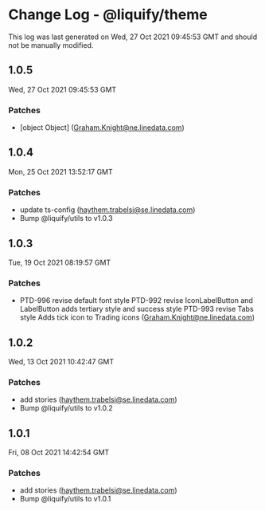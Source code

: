 # Change Log - @liquify/theme

This log was last generated on Wed, 27 Oct 2021 09:45:53 GMT and should not be manually modified.

<!-- Start content -->

## 1.0.5

Wed, 27 Oct 2021 09:45:53 GMT

### Patches

- [object Object] (Graham.Knight@ne.linedata.com)

## 1.0.4

Mon, 25 Oct 2021 13:52:17 GMT

### Patches

- update ts-config (haythem.trabelsi@se.linedata.com)
- Bump @liquify/utils to v1.0.3

## 1.0.3

Tue, 19 Oct 2021 08:19:57 GMT

### Patches

- PTD-996 revise default font style PTD-992 revise IconLabelButton and LabelButton adds tertiary style and success style PTD-993 revise Tabs style Adds tick icon to Trading icons (Graham.Knight@ne.linedata.com)

## 1.0.2

Wed, 13 Oct 2021 10:42:47 GMT

### Patches

- add stories (haythem.trabelsi@se.linedata.com)
- Bump @liquify/utils to v1.0.2

## 1.0.1

Fri, 08 Oct 2021 14:42:54 GMT

### Patches

- add stories (haythem.trabelsi@se.linedata.com)
- Bump @liquify/utils to v1.0.1
